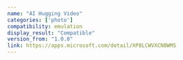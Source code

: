 ```yaml
---
name: "AI Hugging Video"
categories: ['photo']
compatibility: emulation
display_result: "Compatible"
version_from: "1.0.0"
link: https://apps.microsoft.com/detail/XP8LCWVXCN8WMS
---
```


